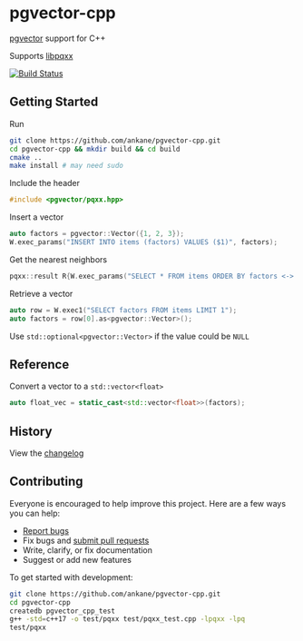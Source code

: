 # pgvector-cpp

[pgvector](https://github.com/ankane/pgvector) support for C++

Supports [libpqxx](https://github.com/jtv/libpqxx)

[![Build Status](https://github.com/ankane/pgvector-cpp/workflows/build/badge.svg?branch=master)](https://github.com/ankane/pgvector-cpp/actions)

## Getting Started

Run

```sh
git clone https://github.com/ankane/pgvector-cpp.git
cd pgvector-cpp && mkdir build && cd build
cmake ..
make install # may need sudo
```

Include the header

```cpp
#include <pgvector/pqxx.hpp>
```

Insert a vector

```cpp
auto factors = pgvector::Vector({1, 2, 3});
W.exec_params("INSERT INTO items (factors) VALUES ($1)", factors);
```

Get the nearest neighbors

```cpp
pqxx::result R{W.exec_params("SELECT * FROM items ORDER BY factors <-> $1 LIMIT 5", factors)};
```

Retrieve a vector

```cpp
auto row = W.exec1("SELECT factors FROM items LIMIT 1");
auto factors = row[0].as<pgvector::Vector>();
```

Use `std::optional<pgvector::Vector>` if the value could be `NULL`

## Reference

Convert a vector to a `std::vector<float>`

```cpp
auto float_vec = static_cast<std::vector<float>>(factors);
```

## History

View the [changelog](https://github.com/ankane/pgvector-cpp/blob/master/CHANGELOG.md)

## Contributing

Everyone is encouraged to help improve this project. Here are a few ways you can help:

- [Report bugs](https://github.com/ankane/pgvector-cpp/issues)
- Fix bugs and [submit pull requests](https://github.com/ankane/pgvector-cpp/pulls)
- Write, clarify, or fix documentation
- Suggest or add new features

To get started with development:

```sh
git clone https://github.com/ankane/pgvector-cpp.git
cd pgvector-cpp
createdb pgvector_cpp_test
g++ -std=c++17 -o test/pqxx test/pqxx_test.cpp -lpqxx -lpq
test/pqxx
```
